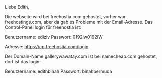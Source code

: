 Liebe Edith,

Die webseite wird bei freehostia.com gehostet, vorher war freehostings.com, aber da gab es Probleme mit der Email-Adresse.
Das Control-Panel login für freehostia ist:

Benutzername: ediziv
Passwort: 0192iw0192IW

Adresse: https://cp.freehostia.com/login

Der Domain-Name gallerywawatay.com ist bei namecheap.com gehostet, dort ist das login:

Benutzername: edithbinah
Passwort: binahbermuda